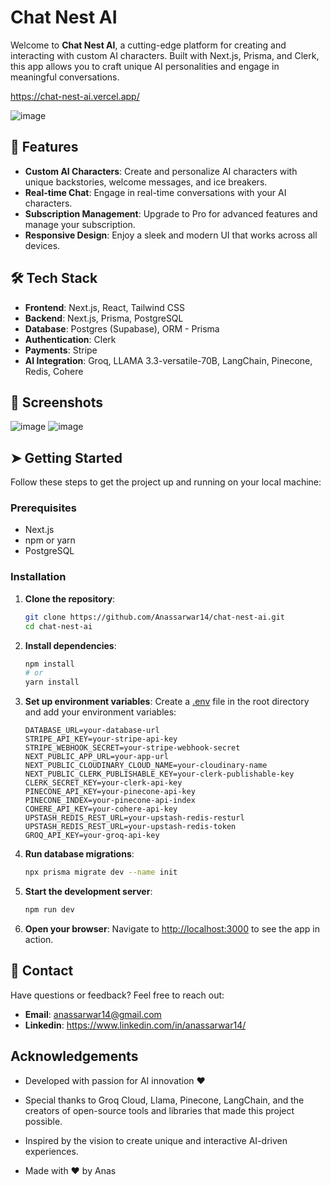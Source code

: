 # Chat Nest AI

Welcome to **Chat Nest AI**, a cutting-edge platform for creating and interacting with custom AI characters. Built with Next.js, Prisma, and Clerk, this app allows you to craft unique AI personalities and engage in meaningful conversations.

https://chat-nest-ai.vercel.app/

![image](https://github.com/user-attachments/assets/621d8108-6011-47cd-adcf-cca9500094cb)

## 🚀 Features

- **Custom AI Characters**: Create and personalize AI characters with unique backstories, welcome messages, and ice breakers.
- **Real-time Chat**: Engage in real-time conversations with your AI characters.
- **Subscription Management**: Upgrade to Pro for advanced features and manage your subscription.
- **Responsive Design**: Enjoy a sleek and modern UI that works across all devices.

## 🛠️ Tech Stack

- **Frontend**: Next.js, React, Tailwind CSS
- **Backend**: Next.js, Prisma, PostgreSQL
- **Database**: Postgres (Supabase), ORM - Prisma 
- **Authentication**: Clerk
- **Payments**: Stripe
- **AI Integration**: Groq, LLAMA 3.3-versatile-70B, LangChain, Pinecone, Redis, Cohere

## 📸 Screenshots

![image](https://github.com/user-attachments/assets/02929b5d-2718-4b03-851d-b2cf4bb118f3)
![image](https://github.com/user-attachments/assets/807bb3fc-a01a-4174-bca4-70f5df7febcc)


## ➤ Getting Started

Follow these steps to get the project up and running on your local machine:

### Prerequisites

- Next.js
- npm or yarn
- PostgreSQL

### Installation

1. **Clone the repository**:
    ```bash
    git clone https://github.com/Anassarwar14/chat-nest-ai.git
    cd chat-nest-ai
    ```

2. **Install dependencies**:
    ```bash
    npm install
    # or
    yarn install
    ```

3. **Set up environment variables**:
    Create a [.env](http://_vscodecontentref_/0) file in the root directory and add your environment variables:
    ```env
    DATABASE_URL=your-database-url
    STRIPE_API_KEY=your-stripe-api-key
    STRIPE_WEBHOOK_SECRET=your-stripe-webhook-secret
    NEXT_PUBLIC_APP_URL=your-app-url
    NEXT_PUBLIC_CLOUDINARY_CLOUD_NAME=your-cloudinary-name
    NEXT_PUBLIC_CLERK_PUBLISHABLE_KEY=your-clerk-publishable-key
    CLERK_SECRET_KEY=your-clerk-api-key
    PINECONE_API_KEY=your-pinecone-api-key
    PINECONE_INDEX=your-pinecone-api-index
    COHERE_API_KEY=your-cohere-api-key
    UPSTASH_REDIS_REST_URL=your-upstash-redis-resturl
    UPSTASH_REDIS_REST_URL=your-upstash-redis-token
    GROQ_API_KEY=your-groq-api-key
    ```

4. **Run database migrations**:
    ```bash
    npx prisma migrate dev --name init
    ```

5. **Start the development server**:
    ```bash
    npm run dev

6. **Open your browser**:
    Navigate to [http://localhost:3000](http://localhost:3000) to see the app in action.

## 📧 Contact

Have questions or feedback? Feel free to reach out:

- **Email**: anassarwar14@gmail.com
- **Linkedin**: https://www.linkedin.com/in/anassarwar14/

## Acknowledgements
- Developed with passion for AI innovation ❤
- Special thanks to Groq Cloud, Llama, Pinecone, LangChain, and the creators of open-source tools and libraries that made this project possible.
- Inspired by the vision to create unique and interactive AI-driven experiences.

- Made with ❤️ by Anas 
